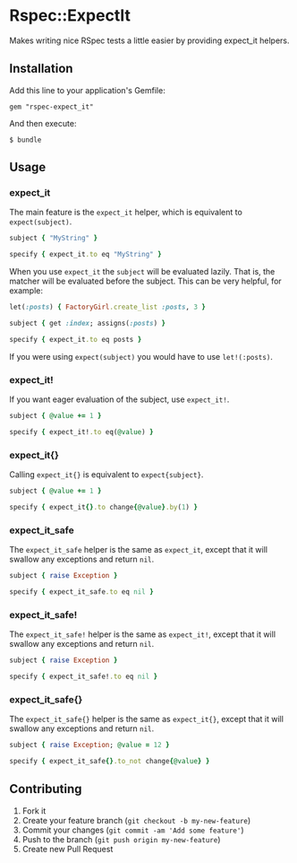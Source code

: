 # Rspec::ExpectIt

Makes writing nice RSpec tests a little easier by providing expect_it helpers.

## Installation

Add this line to your application's Gemfile:

    gem "rspec-expect_it"

And then execute:

    $ bundle

## Usage

### expect_it
The main feature is the `expect_it` helper, which is equivalent to `expect(subject)`.

```ruby
subject { "MyString" }

specify { expect_it.to eq "MyString" }
```

When you use `expect_it` the `subject` will be evaluated lazily. That is, the matcher
will be evaluated before the subject. This can be very helpful, for example:

```ruby
let(:posts) { FactoryGirl.create_list :posts, 3 }

subject { get :index; assigns(:posts) }

specify { expect_it.to eq posts }
```

If you were using `expect(subject)` you would have to use `let!(:posts)`.

### expect_it!

If you want eager evaluation of the subject, use `expect_it!`.

```ruby
subject { @value += 1 }

specify { expect_it!.to eq(@value) }
```

### expect_it{}

Calling `expect_it{}` is equivalent to `expect{subject}`.

```ruby
subject { @value += 1 }

specify { expect_it{}.to change{@value}.by(1) }
```

### expect_it_safe

The `expect_it_safe` helper is the same as `expect_it`, except that it will
swallow any exceptions and return `nil`.

```ruby
subject { raise Exception }

specify { expect_it_safe.to eq nil }
```

### expect_it_safe!

The `expect_it_safe!` helper is the same as `expect_it!`, except that it will
swallow any exceptions and return `nil`.

```ruby
subject { raise Exception }

specify { expect_it_safe!.to eq nil }
```

### expect_it_safe{}

The `expect_it_safe{}` helper is the same as `expect_it{}`, except that it will
swallow any exceptions and return `nil`.

```ruby
subject { raise Exception; @value = 12 }

specify { expect_it_safe{}.to_not change{@value} }
```

## Contributing

1. Fork it
2. Create your feature branch (`git checkout -b my-new-feature`)
3. Commit your changes (`git commit -am 'Add some feature'`)
4. Push to the branch (`git push origin my-new-feature`)
5. Create new Pull Request
